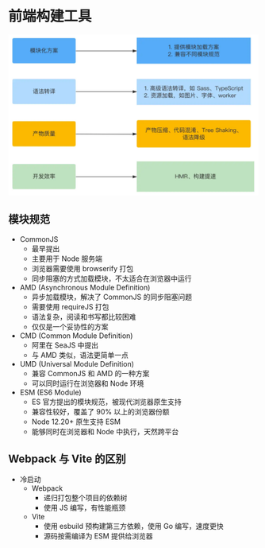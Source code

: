 # 前端构建工具

![](assets/build-tool.png)

## 模块规范

- CommonJS
  - 最早提出
  - 主要用于 Node 服务端
  - 浏览器需要使用 browserify 打包
  - 同步阻塞的方式加载模块，不太适合在浏览器中运行
- AMD (Asynchronous Module Definition)
  - 异步加载模块，解决了 CommonJS 的同步阻塞问题
  - 需要使用 requireJS 打包
  - 语法复杂，阅读和书写都比较困难
  - 仅仅是一个妥协性的方案
- CMD (Common Module Definition)
  - 阿里在 SeaJS 中提出
  - 与 AMD 类似，语法更简单一点
- UMD (Universal Module Definition)
  - 兼容 CommonJS 和 AMD 的一种方案
  - 可以同时运行在浏览器和 Node 环境
- ESM (ES6 Module)
  - ES 官方提出的模块规范，被现代浏览器原生支持
  - 兼容性较好，覆盖了 90% 以上的浏览器份额
  - Node 12.20+ 原生支持 ESM
  - 能够同时在浏览器和 Node 中执行，天然跨平台

## Webpack 与 Vite 的区别

- 冷启动
  - Webpack
    - 递归打包整个项目的依赖树
    - 使用 JS 编写，有性能瓶颈
  - Vite
    - 使用 esbuild 预构建第三方依赖，使用 Go 编写，速度更快
    - 源码按需编译为 ESM 提供给浏览器
